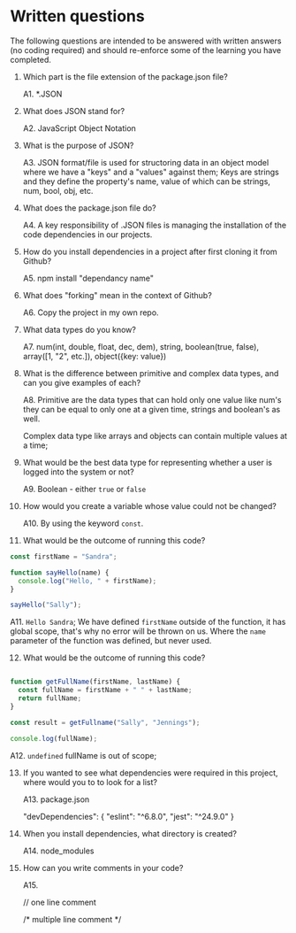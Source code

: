 # Written questions

The following questions are intended to be answered with written answers (no coding required) and should re-enforce some of the learning you have completed.

1. Which part is the file extension of the package.json file?

    A1. *.JSON

2. What does JSON stand for?

    A2. JavaScript Object Notation

3. What is the purpose of JSON?

    A3. JSON format/file is used for structoring data in an object model where we have a "keys" and a "values" against them; Keys are strings and they define the property's name, value of which can be strings, num, bool, obj, etc.

4. What does the package.json file do?

    A4. A key responsibility of .JSON files is managing the installation of the code dependencies in our projects.

5. How do you install dependencies in a project after first cloning it from Github?

    A5. npm install "dependancy name"

6. What does "forking" mean in the context of Github?

    A6. Copy the project in my own repo.

7. What data types do you know?

    A7. num(int, double, float, dec, dem), string, boolean(true, false), array([1, "2", etc.]), object({key: value})

8. What is the difference between primitive and complex data types, and can you give examples of each?

    A8. Primitive are the data types that can hold only one value like num's they can be equal to only one at a given time, strings and boolean's as well.

    Complex data type like arrays and objects can contain multiple values at a time;

9. What would be the best data type for representing whether a user is logged into the system or not?

    A9. Boolean - either `true` or `false`

10. How would you create a variable whose value could not be changed?

    A10. By using the keyword `const`.

11. What would be the outcome of running this code?

```javascript
const firstName = "Sandra";

function sayHello(name) {
  console.log("Hello, " + firstName);
}

sayHello("Sally");
```

A11. `Hello Sandra`; We have defined `firstName` outside of the function, it has global scope, that's why no error will be thrown on us. Where the `name` parameter of the function was defined, but never used.

12. What would be the outcome of running this code?

```javascript

function getFullName(firstName, lastName) {
  const fullName = firstName + " " + lastName;
  return fullName;
}

const result = getFullname("Sally", "Jennings");

console.log(fullName);
```

A12. `undefined` fullName is out of scope;

13. If you wanted to see what dependencies were required in this project, where would you to to look for a list?

    A13. package.json 

    "devDependencies": {
    "eslint": "^6.8.0",
    "jest": "^24.9.0"
  }

14. When you install dependencies, what directory is created?

    A14. node_modules

15. How can you write comments in your code?

    A15. 
    
    // one line comment

    /* multiple 
    line 
    comment */
